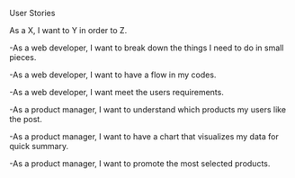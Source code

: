 User Stories 

As a X, I want to Y in order to Z.

-As a web developer, I want to break down the things I need to do in small pieces. 

-As a web developer, I want to have a flow in my codes.

-As a web developer, I want meet the users requirements.

-As a product manager, I want to understand which products my users like the post. 

-As a product manager, I want to have a chart that visualizes my data for quick summary. 

-As a product manager, I want to promote the most selected products.